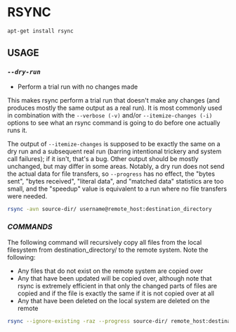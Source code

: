# RSYNC

```sh
apt-get install rsync
```

## USAGE

### _`--dry-run`_
- Perform a trial run with no changes made

 This makes rsync perform a trial run that doesn't make any changes (and produces mostly the same output as a real run). It is most commonly used in combination with the `--verbose (-v)` and/or `--itemize-changes (-i)` options to see what an rsync command is going to do before one actually runs it.

The output of `--itemize-changes` is supposed to be exactly the same on a dry run and a subsequent real run (barring intentional trickery and system call failures); if it isn't, that's a bug. Other output should be mostly unchanged, but may differ in some areas. Notably, a dry run does not send the actual data for file transfers, so `--progress` has no effect, the "bytes sent", "bytes received", "literal data", and "matched data" statistics are too small, and the "speedup" value is equivalent to a run where no file transfers were needed.

```sh
rsync -avn source-dir/ username@remote_host:destination_directory
```

### _COMMANDS_

The following command will recursively copy all files from the local filesystem from destination_directory/ to the remote system. Note the following:

- Any files that do not exist on the remote system are copied over
- Any that have been updated will be copied over, although note that rsync is extremely efficient in that only the changed parts of files are copied and if the file is exactly the same if it is not copied over at all
- Any that have been deleted on the local system are deleted on the remote

```sh
rsync --ignore-existing -raz --progress source-dir/ remote_host:destination_directory --delete-before
```